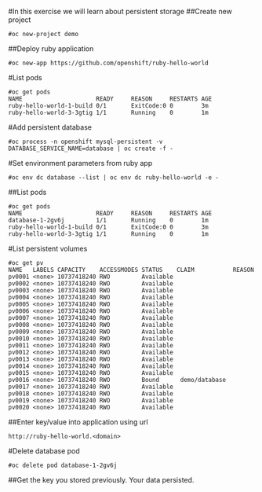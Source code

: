 #In this exercise we will learn about persistent storage
##Create new project
```
#oc new-project demo
```
##Deploy ruby application
```
#oc new-app https://github.com/openshift/ruby-hello-world
```
#List pods
```
#oc get pods
NAME                     READY     REASON     RESTARTS AGE
ruby-hello-world-1-build 0/1       ExitCode:0 0        3m
ruby-hello-world-3-3gtig 1/1       Running    0        1m
```
#Add persistent database
```
#oc process -n openshift mysql-persistent -v DATABASE_SERVICE_NAME=database | oc create -f -
```
#Set environment parameters from ruby app
```
#oc env dc database --list | oc env dc ruby-hello-world -e -
```
##List pods
```
#oc get pods
NAME                     READY     REASON     RESTARTS AGE
database-1-2gv6j         1/1       Running    0        1m
ruby-hello-world-1-build 0/1       ExitCode:0 0        3m
ruby-hello-world-3-3gtig 1/1       Running    0        1m
```
#List persistent volumes
```
#oc get pv
NAME   LABELS CAPACITY    ACCESSMODES STATUS    CLAIM           REASON
pv0001 <none> 10737418240 RWO         Available 
pv0002 <none> 10737418240 RWO         Available 
pv0003 <none> 10737418240 RWO         Available 
pv0004 <none> 10737418240 RWO         Available 
pv0005 <none> 10737418240 RWO         Available 
pv0006 <none> 10737418240 RWO         Available 
pv0007 <none> 10737418240 RWO         Available 
pv0008 <none> 10737418240 RWO         Available 
pv0009 <none> 10737418240 RWO         Available 
pv0010 <none> 10737418240 RWO         Available 
pv0011 <none> 10737418240 RWO         Available 
pv0012 <none> 10737418240 RWO         Available 
pv0013 <none> 10737418240 RWO         Available 
pv0014 <none> 10737418240 RWO         Available 
pv0015 <none> 10737418240 RWO         Available 
pv0016 <none> 10737418240 RWO         Bound      demo/database
pv0017 <none> 10737418240 RWO         Available 
pv0018 <none> 10737418240 RWO         Available 
pv0019 <none> 10737418240 RWO         Available 
pv0020 <none> 10737418240 RWO         Available
```
##Enter key/value into application using url
```
http://ruby-hello-world.<domain>
```
#Delete database pod
```
#oc delete pod database-1-2gv6j
```
##Get the key you stored previously. Your data persisted.
